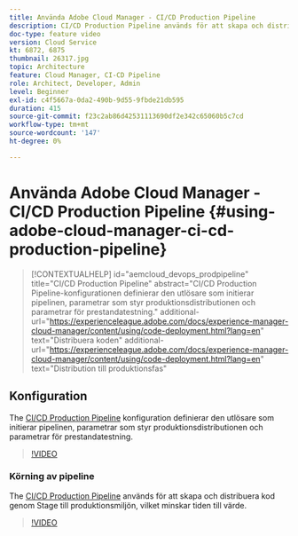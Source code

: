 ```yaml
---
title: Använda Adobe Cloud Manager - CI/CD Production Pipeline
description: CI/CD Production Pipeline används för att skapa och distribuera kod genom Stage till produktionsmiljön, vilket minskar time to value. CI/CD Production Pipeline-konfigurationen definierar den utlösare som initierar pipelinen, parametrar som styr produktionsdistributionen och parametrar för prestandatestning.
doc-type: feature video
version: Cloud Service
kt: 6872, 6875
thumbnail: 26317.jpg
topic: Architecture
feature: Cloud Manager, CI-CD Pipeline
role: Architect, Developer, Admin
level: Beginner
exl-id: c4f5667a-0da2-490b-9d55-9fbde21db595
duration: 415
source-git-commit: f23c2ab86d42531113690df2e342c65060b5c7cd
workflow-type: tm+mt
source-wordcount: '147'
ht-degree: 0%

---
```


# Använda Adobe Cloud Manager - CI/CD Production Pipeline {#using-adobe-cloud-manager-ci-cd-production-pipeline}

>[!CONTEXTUALHELP]
>id="aemcloud_devops_prodpipeline"
>title="CI/CD Production Pipeline"
>abstract="CI/CD Production Pipeline-konfigurationen definierar den utlösare som initierar pipelinen, parametrar som styr produktionsdistributionen och parametrar för prestandatestning."
>additional-url="https://experienceleague.adobe.com/docs/experience-manager-cloud-manager/content/using/code-deployment.html?lang=en" text="Distribuera koden"
>additional-url="https://experienceleague.adobe.com/docs/experience-manager-cloud-manager/content/using/code-deployment.html?lang=en" text="Distribution till produktionsfas"

## Konfiguration

The [CI/CD Production Pipeline](https://experienceleague.adobe.com/docs/experience-manager-cloud-manager/using/how-to-use/pipelines/configuring-production-pipelines.html) konfiguration definierar den utlösare som initierar pipelinen, parametrar som styr produktionsdistributionen och parametrar för prestandatestning.

>[!VIDEO](https://video.tv.adobe.com/v/26314?quality=12&learn=on)

### Körning av pipeline

The [CI/CD Production Pipeline](https://experienceleague.adobe.com/docs/experience-manager-cloud-manager/content/using/code-deployment.html) används för att skapa och distribuera kod genom Stage till produktionsmiljön, vilket minskar tiden till värde.

>[!VIDEO](https://video.tv.adobe.com/v/26317?quality=12&learn=on)
